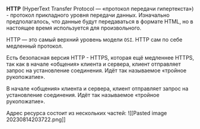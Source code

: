 **HTTP** (HyperText Transfer Protocol — «протокол передачи гипертекста») - протокол прикладного уровня передачи данных. Изначально предполагалось, что данные будут передаваться в формате HTML, но в настоящее время используется для произвольного.

HTTP — это самый верхний уровень модели `OSI`. HTTP сам по себе медленный протокол.

Есть безопасная версия HTTP - HTTPS, которая ещё медленнее HTTPS, так как в начале «общения» клиента и сервера, клиент отправляет запрос на установление соединения. Идёт так называемое «тройное рукопожатие».

В начале «общения» клиента и сервера, клиент отправляет запрос на установление соединения. Идёт так называемое «тройное рукопожатие».

Адрес ресурса состоит из нескольких частей:
![[Pasted image 20230814203722.png]]
